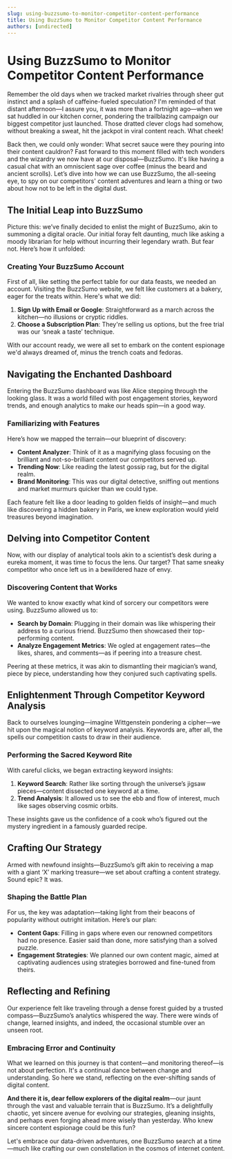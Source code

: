 ```yaml
---
slug: using-buzzsumo-to-monitor-competitor-content-performance
title: Using BuzzSumo to Monitor Competitor Content Performance
authors: [undirected]
---
```



# Using BuzzSumo to Monitor Competitor Content Performance

Remember the old days when we tracked market rivalries through sheer gut instinct and a splash of caffeine-fueled speculation? I'm reminded of that distant afternoon—I assure you, it was more than a fortnight ago—when we sat huddled in our kitchen corner, pondering the trailblazing campaign our biggest competitor just launched. Those dratted clever clogs had somehow, without breaking a sweat, hit the jackpot in viral content reach. What cheek!

Back then, we could only wonder: What secret sauce were they pouring into their content cauldron? Fast forward to this moment filled with tech wonders and the wizardry we now have at our disposal—BuzzSumo. It's like having a casual chat with an omniscient sage over coffee (minus the beard and ancient scrolls). Let’s dive into how we can use BuzzSumo, the all-seeing eye, to spy on our competitors' content adventures and learn a thing or two about how not to be left in the digital dust.

## The Initial Leap into BuzzSumo

Picture this: we’ve finally decided to enlist the might of BuzzSumo, akin to summoning a digital oracle. Our initial foray felt daunting, much like asking a moody librarian for help without incurring their legendary wrath. But fear not. Here’s how it unfolded:

### Creating Your BuzzSumo Account

First of all, like setting the perfect table for our data feasts, we needed an account. Visiting the BuzzSumo website, we felt like customers at a bakery, eager for the treats within. Here's what we did:
1. **Sign Up with Email or Google**: Straightforward as a march across the kitchen—no illusions or cryptic riddles.
2. **Choose a Subscription Plan**: They're selling us options, but the free trial was our ‘sneak a taste’ technique.

With our account ready, we were all set to embark on the content espionage we'd always dreamed of, minus the trench coats and fedoras.

## Navigating the Enchanted Dashboard

Entering the BuzzSumo dashboard was like Alice stepping through the looking glass. It was a world filled with post engagement stories, keyword trends, and enough analytics to make our heads spin—in a good way.

### Familiarizing with Features

Here’s how we mapped the terrain—our blueprint of discovery:
- **Content Analyzer**: Think of it as a magnifying glass focusing on the brilliant and not-so-brilliant content our competitors served up.
- **Trending Now**: Like reading the latest gossip rag, but for the digital realm.
- **Brand Monitoring**: This was our digital detective, sniffing out mentions and market murmurs quicker than we could type.

Each feature felt like a door leading to golden fields of insight—and much like discovering a hidden bakery in Paris, we knew exploration would yield treasures beyond imagination.

## Delving into Competitor Content

Now, with our display of analytical tools akin to a scientist’s desk during a eureka moment, it was time to focus the lens. Our target? That same sneaky competitor who once left us in a bewildered haze of envy.

### Discovering Content that Works

We wanted to know exactly what kind of sorcery our competitors were using. BuzzSumo allowed us to:
- **Search by Domain**: Plugging in their domain was like whispering their address to a curious friend. BuzzSumo then showcased their top-performing content.
- **Analyze Engagement Metrics**: We ogled at engagement rates—the likes, shares, and comments—as if peering into a treasure chest.

Peering at these metrics, it was akin to dismantling their magician’s wand, piece by piece, understanding how they conjured such captivating spells.

## Enlightenment Through Competitor Keyword Analysis

Back to ourselves lounging—imagine Wittgenstein pondering a cipher—we hit upon the magical notion of keyword analysis. Keywords are, after all, the spells our competition casts to draw in their audience.

### Performing the Sacred Keyword Rite

With careful clicks, we began extracting keyword insights:
1. **Keyword Search**: Rather like sorting through the universe’s jigsaw pieces—content dissected one keyword at a time.
2. **Trend Analysis**: It allowed us to see the ebb and flow of interest, much like sages observing cosmic orbits.

These insights gave us the confidence of a cook who’s figured out the mystery ingredient in a famously guarded recipe.

## Crafting Our Strategy

Armed with newfound insights—BuzzSumo’s gift akin to receiving a map with a giant ‘X’ marking treasure—we set about crafting a content strategy. Sound epic? It was.

### Shaping the Battle Plan

For us, the key was adaptation—taking light from their beacons of popularity without outright imitation. Here’s our plan:
- **Content Gaps**: Filling in gaps where even our renowned competitors had no presence. Easier said than done, more satisfying than a solved puzzle.
- **Engagement Strategies**: We planned our own content magic, aimed at captivating audiences using strategies borrowed and fine-tuned from theirs.

## Reflecting and Refining

Our experience felt like traveling through a dense forest guided by a trusted compass—BuzzSumo’s analytics whispered the way. There were winds of change, learned insights, and indeed, the occasional stumble over an unseen root.

### Embracing Error and Continuity

What we learned on this journey is that content—and monitoring thereof—is not about perfection. It's a continual dance between change and understanding. So here we stand, reflecting on the ever-shifting sands of digital content.

**And there it is, dear fellow explorers of the digital realm**—our jaunt through the vast and valuable terrain that is BuzzSumo. It’s a delightfully chaotic, yet sincere avenue for evolving our strategies, gleaning insights, and perhaps even forging ahead more wisely than yesterday. Who knew sincere content espionage could be this fun?

Let's embrace our data-driven adventures, one BuzzSumo search at a time—much like crafting our own constellation in the cosmos of internet content.